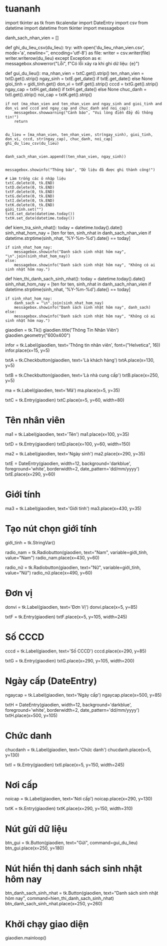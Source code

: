 # tuananh
import tkinter as tk
from tkcalendar import DateEntry
import csv
from datetime import datetime
from tkinter import messagebox


danh_sach_nhan_vien = []


def ghi_du_lieu_csv(du_lieu):
    try:
        with open('du_lieu_nhan_vien.csv', mode='a', newline='', encoding='utf-8') as file:
            writer = csv.writer(file)
            writer.writerow(du_lieu)
    except Exception as e:
        messagebox.showerror("Lỗi", f"Có lỗi xảy ra khi ghi dữ liệu: {e}")


def gui_du_lieu():
    ma_nhan_vien = txtC.get().strip()
    ten_nhan_vien = txtD.get().strip()
    ngay_sinh = txtE.get_date() if txtE.get_date() else None
    gioi_tinh = giới_tính.get()
    don_vi = txtF.get().strip()
    cccd = txtG.get().strip()
    ngay_cap = txtH.get_date() if txtH.get_date() else None
    chuc_danh = txtI.get().strip()
    noi_cap = txtK.get().strip()


    if not (ma_nhan_vien and ten_nhan_vien and ngay_sinh and gioi_tinh and don_vi and cccd and ngay_cap and chuc_danh and noi_cap):
        messagebox.showwarning("Cảnh báo", "Vui lòng điền đầy đủ thông tin!")
        return


    du_lieu = [ma_nhan_vien, ten_nhan_vien, str(ngay_sinh), gioi_tinh, don_vi, cccd, str(ngay_cap), chuc_danh, noi_cap]
    ghi_du_lieu_csv(du_lieu)


    danh_sach_nhan_vien.append((ten_nhan_vien, ngay_sinh))


    messagebox.showinfo("Thông báo", "Dữ liệu đã được ghi thành công!")

    # Làm trống các ô nhập liệu
    txtC.delete(0, tk.END)
    txtD.delete(0, tk.END)
    txtF.delete(0, tk.END)
    txtG.delete(0, tk.END)
    txtI.delete(0, tk.END)
    txtK.delete(0, tk.END)
    giới_tính.set("")
    txtE.set_date(datetime.today())
    txtH.set_date(datetime.today())


def kiem_tra_sinh_nhat():
    today = datetime.today().date()
    sinh_nhat_hom_nay = [ten for ten, sinh_nhat in danh_sach_nhan_vien if datetime.strptime(sinh_nhat, '%Y-%m-%d').date() == today]

    if sinh_nhat_hom_nay:
        messagebox.showinfo("Danh sách sinh nhật hôm nay", "\n".join(sinh_nhat_hom_nay))
    else:
        messagebox.showinfo("Danh sách sinh nhật hôm nay", "Không có ai sinh nhật hôm nay.")


def hien_thi_danh_sach_sinh_nhat():
    today = datetime.today().date()
    sinh_nhat_hom_nay = [ten for ten, sinh_nhat in danh_sach_nhan_vien if datetime.strptime(sinh_nhat, '%Y-%m-%d').date() == today]

    if sinh_nhat_hom_nay:
        danh_sach = "\n".join(sinh_nhat_hom_nay)
        messagebox.showinfo("Danh sách sinh nhật hôm nay", danh_sach)
    else:
        messagebox.showinfo("Danh sách sinh nhật hôm nay", "Không có ai sinh nhật hôm nay.")


giaodien = tk.Tk()
giaodien.title('Thông Tin Nhân Viên')
giaodien.geometry("600x400")


infor = tk.Label(giaodien, text='Thông tin nhân viên', font=("Helvetica", 16))
infor.place(x=15, y=5)


txtA = tk.Checkbutton(giaodien, text='Là khách hàng')
txtA.place(x=130, y=5)


txtB = tk.Checkbutton(giaodien, text='Là nhà cung cấp')
txtB.place(x=250, y=5)


ma = tk.Label(giaodien, text='Mã')
ma.place(x=5, y=35)

txtC = tk.Entry(giaodien)
txtC.place(x=5, y=60, width=80)

# Tên nhân viên
ma1 = tk.Label(giaodien, text='Tên')
ma1.place(x=100, y=35)

txtD = tk.Entry(giaodien)
txtD.place(x=100, y=60, width=150)


ma2 = tk.Label(giaodien, text='Ngày sinh')
ma2.place(x=290, y=35)

txtE = DateEntry(giaodien, width=12, background='darkblue', foreground='white', borderwidth=2, date_pattern='dd/mm/yyyy')
txtE.place(x=290, y=60)

# Giới tính
ma3 = tk.Label(giaodien, text='Giới tính')
ma3.place(x=430, y=35)

# Tạo nút chọn giới tính
giới_tính = tk.StringVar()

radio_nam = tk.Radiobutton(giaodien, text="Nam", variable=giới_tính, value="Nam")
radio_nam.place(x=430, y=60)

radio_nữ = tk.Radiobutton(giaodien, text="Nữ", variable=giới_tính, value="Nữ")
radio_nữ.place(x=490, y=60)

# Đơn vị
donvi = tk.Label(giaodien, text='Đơn Vị')
donvi.place(x=5, y=85)

txtF = tk.Entry(giaodien)
txtF.place(x=5, y=105, width=245)

# Số CCCD
cccd = tk.Label(giaodien, text='Số CCCD')
cccd.place(x=290, y=85)

txtG = tk.Entry(giaodien)
txtG.place(x=290, y=105, width=200)

# Ngày cấp (DateEntry)
ngaycap = tk.Label(giaodien, text='Ngày cấp')
ngaycap.place(x=500, y=85)

txtH = DateEntry(giaodien, width=12, background='darkblue', foreground='white', borderwidth=2, date_pattern='dd/mm/yyyy')
txtH.place(x=500, y=105)

# Chức danh
chucdanh = tk.Label(giaodien, text='Chức danh')
chucdanh.place(x=5, y=130)

txtI = tk.Entry(giaodien)
txtI.place(x=5, y=150, width=245)

# Nơi cấp
noicap = tk.Label(giaodien, text='Nơi cấp')
noicap.place(x=290, y=130)

txtK = tk.Entry(giaodien)
txtK.place(x=290, y=150, width=310)

# Nút gửi dữ liệu
btn_gui = tk.Button(giaodien, text="Gửi", command=gui_du_lieu)
btn_gui.place(x=250, y=180)


# Nút hiển thị danh sách sinh nhật hôm nay
btn_danh_sach_sinh_nhat = tk.Button(giaodien, text="Danh sách sinh nhật hôm nay", command=hien_thi_danh_sach_sinh_nhat)
btn_danh_sach_sinh_nhat.place(x=250, y=260)

# Khởi chạy giao diện
giaodien.mainloop()
